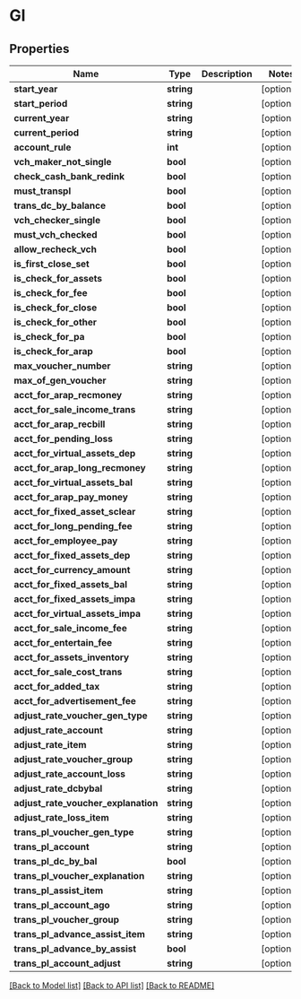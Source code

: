 # Gl

## Properties
Name | Type | Description | Notes
------------ | ------------- | ------------- | -------------
**start_year** | **string** |  | [optional] 
**start_period** | **string** |  | [optional] 
**current_year** | **string** |  | [optional] 
**current_period** | **string** |  | [optional] 
**account_rule** | **int** |  | [optional] 
**vch_maker_not_single** | **bool** |  | [optional] 
**check_cash_bank_redink** | **bool** |  | [optional] 
**must_transpl** | **bool** |  | [optional] 
**trans_dc_by_balance** | **bool** |  | [optional] 
**vch_checker_single** | **bool** |  | [optional] 
**must_vch_checked** | **bool** |  | [optional] 
**allow_recheck_vch** | **bool** |  | [optional] 
**is_first_close_set** | **bool** |  | [optional] 
**is_check_for_assets** | **bool** |  | [optional] 
**is_check_for_fee** | **bool** |  | [optional] 
**is_check_for_close** | **bool** |  | [optional] 
**is_check_for_other** | **bool** |  | [optional] 
**is_check_for_pa** | **bool** |  | [optional] 
**is_check_for_arap** | **bool** |  | [optional] 
**max_voucher_number** | **string** |  | [optional] 
**max_of_gen_voucher** | **string** |  | [optional] 
**acct_for_arap_recmoney** | **string** |  | [optional] 
**acct_for_sale_income_trans** | **string** |  | [optional] 
**acct_for_arap_recbill** | **string** |  | [optional] 
**acct_for_pending_loss** | **string** |  | [optional] 
**acct_for_virtual_assets_dep** | **string** |  | [optional] 
**acct_for_arap_long_recmoney** | **string** |  | [optional] 
**acct_for_virtual_assets_bal** | **string** |  | [optional] 
**acct_for_arap_pay_money** | **string** |  | [optional] 
**acct_for_fixed_asset_sclear** | **string** |  | [optional] 
**acct_for_long_pending_fee** | **string** |  | [optional] 
**acct_for_employee_pay** | **string** |  | [optional] 
**acct_for_fixed_assets_dep** | **string** |  | [optional] 
**acct_for_currency_amount** | **string** |  | [optional] 
**acct_for_fixed_assets_bal** | **string** |  | [optional] 
**acct_for_fixed_assets_impa** | **string** |  | [optional] 
**acct_for_virtual_assets_impa** | **string** |  | [optional] 
**acct_for_sale_income_fee** | **string** |  | [optional] 
**acct_for_entertain_fee** | **string** |  | [optional] 
**acct_for_assets_inventory** | **string** |  | [optional] 
**acct_for_sale_cost_trans** | **string** |  | [optional] 
**acct_for_added_tax** | **string** |  | [optional] 
**acct_for_advertisement_fee** | **string** |  | [optional] 
**adjust_rate_voucher_gen_type** | **string** |  | [optional] 
**adjust_rate_account** | **string** |  | [optional] 
**adjust_rate_item** | **string** |  | [optional] 
**adjust_rate_voucher_group** | **string** |  | [optional] 
**adjust_rate_account_loss** | **string** |  | [optional] 
**adjust_rate_dcbybal** | **string** |  | [optional] 
**adjust_rate_voucher_explanation** | **string** |  | [optional] 
**adjust_rate_loss_item** | **string** |  | [optional] 
**trans_pl_voucher_gen_type** | **string** |  | [optional] 
**trans_pl_account** | **string** |  | [optional] 
**trans_pl_dc_by_bal** | **bool** |  | [optional] 
**trans_pl_voucher_explanation** | **string** |  | [optional] 
**trans_pl_assist_item** | **string** |  | [optional] 
**trans_pl_account_ago** | **string** |  | [optional] 
**trans_pl_voucher_group** | **string** |  | [optional] 
**trans_pl_advance_assist_item** | **string** |  | [optional] 
**trans_pl_advance_by_assist** | **bool** |  | [optional] 
**trans_pl_account_adjust** | **string** |  | [optional] 

[[Back to Model list]](../README.md#documentation-for-models) [[Back to API list]](../README.md#documentation-for-api-endpoints) [[Back to README]](../README.md)


